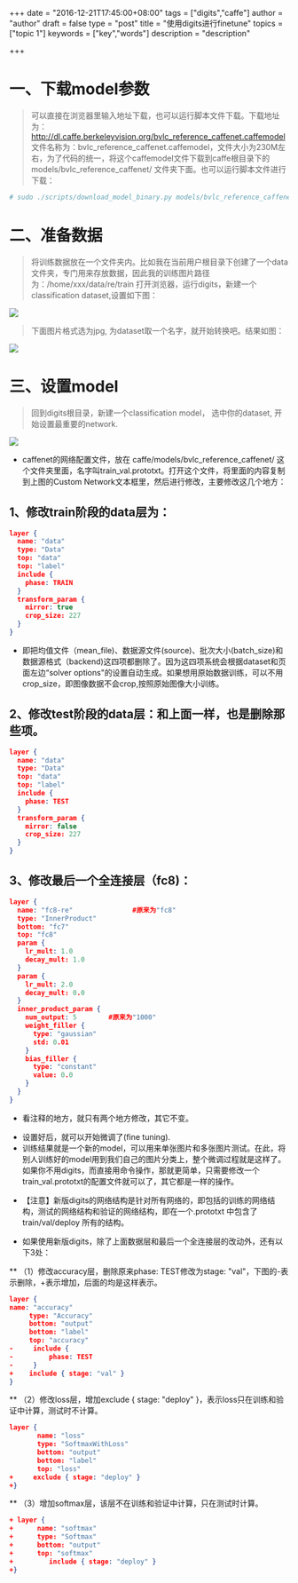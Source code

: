 +++
date = "2016-12-21T17:45:00+08:00"
tags = ["digits","caffe"]
author = "author"
draft = false
type = "post"
title = "使用digits进行finetune"
topics = ["topic 1"]
keywords = ["key","words"]
description = "description"

+++

# 一、下载model参数
> 可以直接在浏览器里输入地址下载，也可以运行脚本文件下载。下载地址为：http://dl.caffe.berkeleyvision.org/bvlc_reference_caffenet.caffemodel
文件名称为：bvlc_reference_caffenet.caffemodel，文件大小为230M左右，为了代码的统一，将这个caffemodel文件下载到caffe根目录下的 models/bvlc_reference_caffenet/ 文件夹下面。也可以运行脚本文件进行下载：
```sh
# sudo ./scripts/download_model_binary.py models/bvlc_reference_caffenet
```

# 二、准备数据
> 将训练数据放在一个文件夹内。比如我在当前用户根目录下创建了一个data文件夹，专门用来存放数据，因此我的训练图片路径为：/home/xxx/data/re/train
打开浏览器，运行digits，新建一个classification dataset,设置如下图：

![](/post/images/digits/image001.png)

> 下面图片格式选为jpg, 为dataset取一个名字，就开始转换吧。结果如图：

![](/post/images/digits/image003.png)

# 三、设置model

> 回到digits根目录，新建一个classification model， 选中你的dataset, 开始设置最重要的network.

![](/post/images/digits/image005.png)

- caffenet的网络配置文件，放在 caffe/models/bvlc_reference_caffenet/ 这个文件夹里面，名字叫train_val.prototxt。打开这个文件，将里面的内容复制到上图的Custom Network文本框里，然后进行修改，主要修改这几个地方：

## 1、修改train阶段的data层为：

```json
layer {
  name: "data"
  type: "Data"
  top: "data"
  top: "label"
  include {
    phase: TRAIN
  }
  transform_param {
    mirror: true
    crop_size: 227
  }
}

```

- 即把均值文件（mean_file)、数据源文件(source)、批次大小(batch_size)和数据源格式（backend)这四项都删除了。因为这四项系统会根据dataset和页面左边“solver options"的设置自动生成。如果想用原始数据训练，可以不用crop_size，即图像数据不会crop,按照原始图像大小训练。

## 2、修改test阶段的data层：和上面一样，也是删除那些项。

```json
layer {
  name: "data"
  type: "Data"
  top: "data"
  top: "label"
  include {
    phase: TEST
  }
  transform_param {
    mirror: false
    crop_size: 227
  }
}
```

## 3、修改最后一个全连接层（fc8)：

```json
layer {
  name: "fc8-re"               #原来为"fc8"
  type: "InnerProduct"
  bottom: "fc7"
  top: "fc8"
  param {
    lr_mult: 1.0
    decay_mult: 1.0
  }
  param {
    lr_mult: 2.0
    decay_mult: 0.0
  }
  inner_product_param {
    num_output: 5        #原来为"1000"
    weight_filler {
      type: "gaussian"
      std: 0.01
    }
    bias_filler {
      type: "constant"
      value: 0.0
    }
  }
}
```

- 看注释的地方，就只有两个地方修改，其它不变。
* 设置好后，就可以开始微调了(fine tuning).
* 训练结果就是一个新的model，可以用来单张图片和多张图片测试。在此，将别人训练好的model用到我们自己的图片分类上，整个微调过程就是这样了。如果你不用digits，而直接用命令操作，那就更简单，只需要修改一个train_val.prototxt的配置文件就可以了，其它都是一样的操作。
- 【注意】新版digits的网络结构是针对所有网络的，即包括的训练的网络结构，测试的网络结构和验证的网络结构，即在一个.prototxt 中包含了train/val/deploy 所有的结构。

- 如果使用新版digits，除了上面数据层和最后一个全连接层的改动外，还有以下3处：

** （1）修改accuracy层，删除原来phase: TEST修改为stage: "val"，下图的-表示删除，+表示增加，后面的均是这样表示。

```json
layer {
name: "accuracy"
     type: "Accuracy"
     bottom: "output"
     bottom: "label"
     top: "accuracy"
-     include {
-         phase: TEST
-     }
+    include { stage: "val" }
}
```
** （2）修改loss层，增加exclude { stage: "deploy" }，表示loss只在训练和验证中计算，测试时不计算。

```json
layer {
       name: "loss"
       type: "SoftmaxWithLoss"
       bottom: "output"
       bottom: "label"
       top: "loss"
+     exclude { stage: "deploy" }
+}
```

** （3）增加softmax层，该层不在训练和验证中计算，只在测试时计算。

```json
+ layer {
+      name: "softmax"
+      type: "Softmax"
+      bottom: "output"
+      top: "softmax"
+         include { stage: "deploy" }
+}
```


